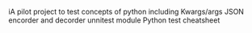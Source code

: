 iA pilot project to test concepts of python including
Kwargs/args
JSON encorder and decorder
unnitest module
Python test cheatsheet
